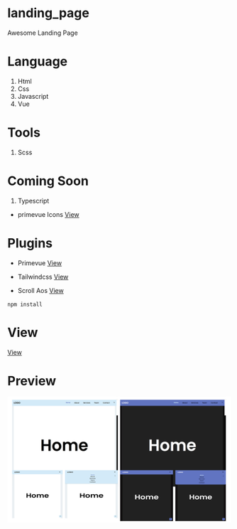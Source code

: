 # landing_page

Awesome Landing Page

# Language

1. Html
2. Css
3. Javascript
4. Vue

# Tools

1. Scss

# Coming Soon

1. Typescript

- primevue Icons
  [View](https://primevue.org/icons/)

# Plugins

- Primevue
  [View](https://primevue.org/)

- Tailwindcss
  [View](https://tailwindcss.com/)

- Scroll Aos
  [View](https://michalsnik.github.io/aos/)

```
npm install
```

# View

[View](https://landing-page-ag7.pages.dev/)

# Preview

![This is an image](https://raw.githubusercontent.com/LearnCodingEasy/Navbar-1/main/dist/images/Navbar-1920.jpg)
